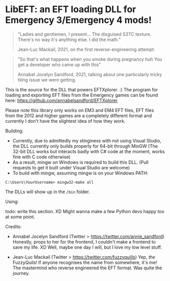 # LibEFT: an EFT loading DLL for Emergency 3/Emergency 4 mods!

>"Ladies and gentlemen, I present...
>The disguised S3TC texture.
>There's no way it's anything else.
>I did the math."
>
> Jean-Luc Mackail, 2021, on the first reverse-engineering attempt.

> "So that's what happens when you smoke during pregnancy huh
> You get a developer who came up with this"
>
> Annabel Jocelyn Sandford, 2021, talking about one particularly tricky tiling issue we were getting.

This is the source for the DLL that powers EFTXplorer.  :)
The program for loading and exporting EFT files from the Emergency games can be found here:
https://github.com/annabelsandford/EFTXplorer

Please note this library only works on EM3 and EM4 EFT files, EFT files from the 2012 and higher games are a completely different format and currently I don't have the slightest idea of how they work.

Building:
- Currently, due to admittedly my stinginess with not using Visual Studio, the DLL currently only builds properly for 64-bit through MinGW (The 32-bit DLL works but interacts badly with C# code at the moment, works fine with C code otherwise)
- As a result, mingw on Windows is required to build this DLL. (Pull requests to get it built under Visual Studio are welcome)
- To build with mingw, assuming mingw is on your Windows PATH:

`C:\Users\YourUsername> mingw32-make all`

The DLLs will show up in the `/bin` folder.

Using:

todo: write this section. XD
Might wanna make a few Python devs happy too at some point.

Credits:
- Annabel Jocelyn Sandford (Twitter > https://twitter.com/annie_sandford)
  Honestly, props to her for the frontend, I couldn't make a frontend to save my life. XD
  Well, maybe one day I will, but I love my low level stuff.

- Jean-Luc Mackail (Twitter > https://twitter.com/fuzzyquills)
  Yep, *the* FuzzyQuils! If anyone recognises the name from somewhere, it's me!
  The mastermind who reverse engineered the EFT format. Was quite the journey.
